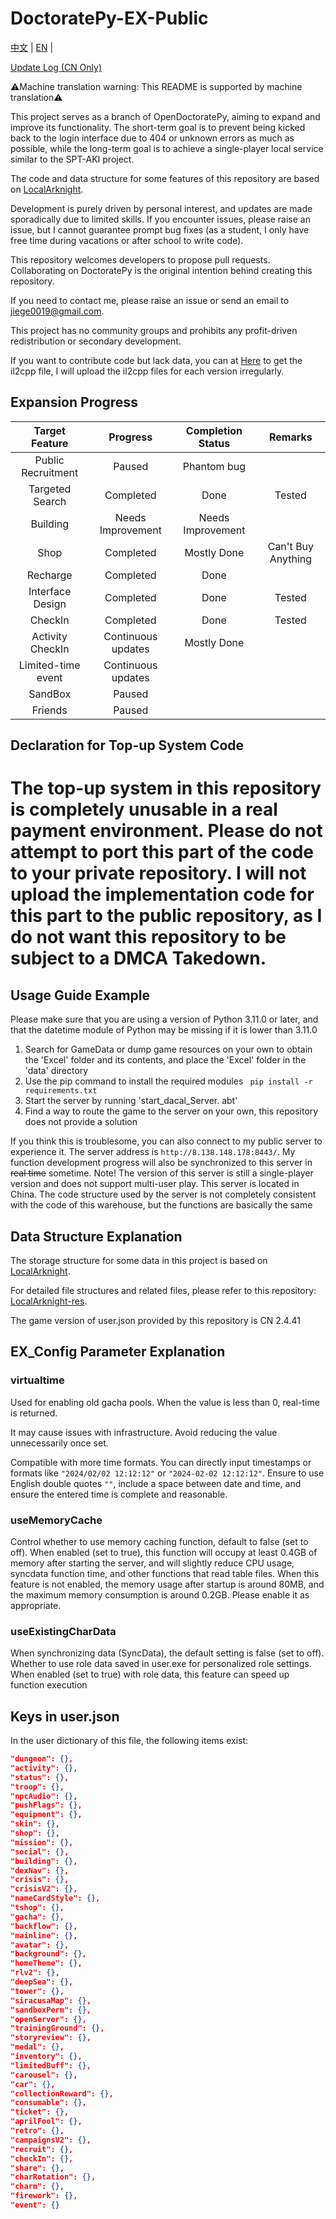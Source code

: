 # DoctoratePy-EX-Public

[中文](https://github.com/jiellll1219/OpenDoctoratePy-EX-Public/tree/main/README.md) | [EN](https://github.com/jiellll1219/OpenDoctoratePy-EX-Public/tree/main/docs/README_EN.md) |

[Update Log (CN Only)](https://github.com/jiellll1219/OpenDoctoratePy-EX-Public/tree/main/docs/updata_log.md)

⚠Machine translation warning: This README is supported by machine translation⚠

This project serves as a branch of OpenDoctoratePy, aiming to expand and improve its functionality. The short-term goal is to prevent being kicked back to the login interface due to 404 or unknown errors as much as possible, while the long-term goal is to achieve a single-player local service similar to the SPT-AKI project.

The code and data structure for some features of this repository are based on [LocalArknight](https://github.com/jiellll1219/LocalArknight).

Development is purely driven by personal interest, and updates are made sporadically due to limited skills. If you encounter issues, please raise an issue, but I cannot guarantee prompt bug fixes (as a student, I only have free time during vacations or after school to write code).

This repository welcomes developers to propose pull requests. Collaborating on DoctoratePy is the original intention behind creating this repository.

If you need to contact me, please raise an issue or send an email to jiege0019@gmail.com.

This project has no community groups and prohibits any profit-driven redistribution or secondary development.

If you want to contribute code but lack data, you can at [Here](https://tptpmmpc.ap-southeast-1.clawcloudrun.com/) to get the il2cpp file, I will upload the il2cpp files for each version irregularly.

## Expansion Progress

| Target Feature | Progress | Completion Status | Remarks |
|:---:|:---:|:---:|:---:|
| Public Recruitment | Paused | Phantom bug |  |
| Targeted Search | Completed | Done | Tested |
| Building | Needs Improvement | Needs Improvement |  |
| Shop | Completed | Mostly Done | Can't Buy Anything |
| Recharge | Completed | Done |  |
| Interface Design | Completed | Done | Tested |
| CheckIn | Completed | Done | Tested |
| Activity CheckIn | Continuous updates | Mostly Done |  |
| Limited-time event | Continuous updates |  |  |
| SandBox | Paused |  |  |
| Friends | Paused |  |  |

## Declaration for Top-up System Code

# **The top-up system in this repository is completely unusable in a real payment environment. Please do not attempt to port this part of the code to your private repository. I will not upload the implementation code for this part to the public repository, as I do not want this repository to be subject to a DMCA Takedown.**

## Usage Guide Example

Please make sure that you are using a version of Python 3.11.0 or later, and that the datetime module of Python may be missing if it is lower than 3.11.0  
1. Search for GameData or dump game resources on your own to obtain the 'Excel' folder and its  contents, and place the 'Excel' folder in the 'data' directory  
2. Use the pip command to install the required modules ` pip install -r requirements.txt`  
3. Start the server by running 'start_dacal_Server. abt'  
4. Find a way to route the game to the server on your own, this repository does not provide a solution

If you think this is troublesome, you can also connect to my public server to experience it. The server address is `http://8.138.148.178:8443/`. My function development progress will also be synchronized to this server in ~~real time~~ sometime. Note! The version of this server is still a single-player version and does not support multi-user play. This server is located in China. The code structure used by the server is not completely consistent with the code of this warehouse, but the functions are basically the same

## Data Structure Explanation

The storage structure for some data in this project is based on [LocalArknight](https://github.com/jiellll1219/LocalArknight).

For detailed file structures and related files, please refer to this repository: [LocalArknight-res](https://github.com/jiellll1219/LocalArknight-res).

The game version of user.json provided by this repository is CN 2.4.41

## EX_Config Parameter Explanation

### virtualtime

Used for enabling old gacha pools. When the value is less than 0, real-time is returned.

It may cause issues with infrastructure. Avoid reducing the value unnecessarily once set.

Compatible with more time formats. You can directly input timestamps or formats like `"2024/02/02 12:12:12"` or `"2024-02-02 12:12:12"`. Ensure to use English double quotes `""`, include a space between date and time, and ensure the entered time is complete and reasonable.

### useMemoryCache

Control whether to use memory caching function, default to false (set to off). When enabled (set to true), this function will occupy at least 0.4GB of memory after starting the server, and will slightly reduce CPU usage, syncdata function time, and other functions that read table files. When this feature is not enabled, the memory usage after startup is around 80MB, and the maximum memory consumption is around 0.2GB. Please enable it as appropriate.

### useExistingCharData

When synchronizing data (SyncData), the default setting is false (set to off). Whether to use role data saved in user.exe for personalized role settings. When enabled (set to true) with role data, this feature can speed up function execution

## Keys in user.json

In the user dictionary of this file, the following items exist:

```json
"dungeon": {},
"activity": {},
"status": {},
"troop": {},
"npcAudio": {},
"pushFlags": {},
"equipment": {},
"skin": {},
"shop": {},
"mission": {},
"social": {},
"building": {},
"dexNav": {},
"crisis": {},
"crisisV2": {},
"nameCardStyle": {},
"tshop": {},
"gacha": {},
"backflow": {},
"mainline": {},
"avatar": {},
"background": {},
"homeTheme": {},
"rlv2": {},
"deepSea": {},
"tower": {},
"siracusaMap": {},
"sandboxPerm": {},
"openServer": {},
"trainingGround": {},
"storyreview": {},
"medal": {},
"inventory": {},
"limitedBuff": {},
"carousel": {},
"car": {},
"collectionReward": {},
"consumable": {},
"ticket": {},
"aprilFool": {},
"retro": {},
"campaignsV2": {},
"recruit": {},
"checkIn": {},
"share": {},
"charRotation": {},
"charm": {},
"firework": {},
"event": {}

